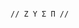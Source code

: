                                                                                   // Z Y Σ П //      

<!---
Zyen0012/Zyen0012 is a ✨ special ✨ repository because its `README.md` (this file) appears on your GitHub profile.
You can click the Preview link to take a look at your changes.
--->
